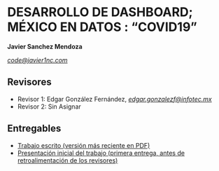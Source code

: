 # DESARROLLO DE DASHBOARD; MÉXICO EN DATOS : “COVID19”

**Javier Sanchez Mendoza**

*code@javier1nc.com*

## Revisores

*   Revisor 1: Edgar González Fernández, *edgar.gonzalezf@infotec.mx*
*   Revisor 2: Sin Asignar

## Entregables

*   [Trabajo escrito (versión más reciente en PDF)](https://github.com/seminario-proyectos-infotec/Plunging1667/blob/main/Documentos/Infotec-MCDI-Avance-de-proyecto-de-titulaci%C3%B3n.pdf)
*   [Presentación inicial del trabajo (primera entrega, antes de retroalimentación de los revisores)](https://youtu.be/KyZzFT_RMEM)

